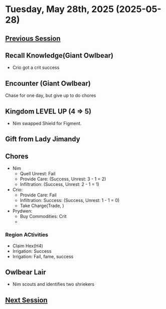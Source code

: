 # Tuesday, May 28th, 2025 (2025-05-28)

## [Previous Session](./2025-05-20.md)

## Recall Knowledge(Giant Owlbear)

- Crio got a crit success

## Encounter (Giant Owlbear)

Chase for one day, but give up to do chores

## Kingdom LEVEL UP (4 => 5)

- Nim swapped Shield for Figment. 

## Gift from Lady Jimandy

## Chores

- Nim
   - Quell Unrest: Fail
   - Provide Care: (Success, Unrest: 3 - 1 = 2)
   - Infiltration: (Success, Unrest: 2 - 1 = 1)
- Crio: 
   - Provide Care: Fail
   - Infiltration: Success: (Success, Unrest: 1 - 1 = 0)
   - Take Charge(Trade, )
- Prydwen: 
   - Buy Commodities: Crit
   - 
   
### Region ACtivities

- Claim Hex(H4)
- Irrigation: Success
- Irrigation: Fail, fame, success

## Owlbear Lair

- Nim scouts and identifies two shriekers

## [Next Session](./2025-06-03.md)
